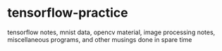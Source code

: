 # tensorflow-practice
tensorflow notes, mnist data, opencv material, image processing notes, miscellaneous programs, and other musings done in spare time
